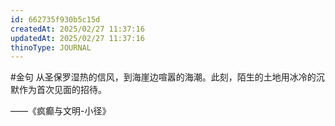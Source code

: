```yaml
---
id: 662735f930b5c15d
createdAt: 2025/02/27 11:37:16
updatedAt: 2025/02/27 11:37:16
thinoType: JOURNAL
---
```

#金句 从圣保罗湿热的信风，到海崖边喧嚣的海潮。此刻，陌生的土地用冰冷的沉默作为首次见面的招待。

——《疯癫与文明-小径》